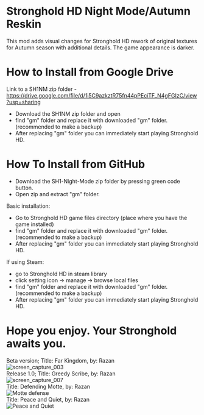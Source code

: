 # Stronghold HD Night Mode/Autumn Reskin
This mod adds visual changes for Stronghold HD rework of original textures for Autumn season with additional details. The game appearance is darker.

# How to Install from Google Drive
Link to a SH1NM zip folder - https://drive.google.com/file/d/1i5C9azkztR75fn44pPEciTF_N4gFGIzC/view?usp=sharing
  - Download the SH1NM zip folder and open
  - find "gm" folder and replace it with downloaded "gm" folder. (recommended to make a backup)
  - After replacing "gm" folder you can immediately start playing Stronghold HD.
# How To Install from GitHub
  - Download the SH1-Night-Mode zip folder by pressing green code button.
  - Open zip and extract "gm" folder.
  
Basic installation:
  - Go to Stronghold HD game files directory (place where you have the game installed)
  - find "gm" folder and replace it with downloaded "gm" folder. (recommended to make a backup)
  - After replacing "gm" folder you can immediately start playing Stronghold HD.

If using Steam:
  - go to Stronghold HD in steam library
  - click setting icon -> manage -> browse local files
  - find "gm" folder and replace it with downloaded "gm" folder. (recommended to make a backup)
  - After replacing "gm" folder you can immediately start playing Stronghold HD.

# Hope you enjoy. Your Stronghold awaits you.
Beta version; Title: Far Kingdom, by: Razan<br />
![screen_capture_003](https://github.com/RazanCo/Stronghold-HD-Night-MODE/assets/150191291/f2ab9d29-6545-490f-93f0-49cbfdf8e296)<br />
Release 1.0; Title: Greedy Scribe, by: Razan<br />
![screen_capture_007](https://github.com/RazanCo/Stronghold-HD-Night-MODE/assets/150191291/9512b515-f369-437b-955f-6e982ac4fb20)<br />
Title: Defending Motte, by: Razan<br />
![Motte defense](https://github.com/RazanCo/SH1-Night-Mode/assets/150191291/7afe6747-8552-4ee6-9aae-978f4cd8798a)<br />
Title: Peace and Quiet, by: Razan<br />
![Peace and Quiet](https://github.com/RazanCo/SH1-Night-Mode/assets/150191291/50319254-1319-4267-bca0-65e70d828245)<br />
